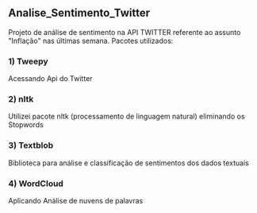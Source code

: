 ## Analise_Sentimento_Twitter
Projeto de análise de sentimento na API TWITTER referente ao assunto "Inflação" nas últimas semana.
Pacotes utilizados:
### 1) Tweepy
Acessando Api do Twitter
### 2) nltk
Utilizei pacote nltk (processamento de linguagem natural) eliminando os Stopwords
### 3) Textblob
Biblioteca para análise e classificação de sentimentos dos dados textuais
### 4) WordCloud
Aplicando Análise de nuvens de palavras

